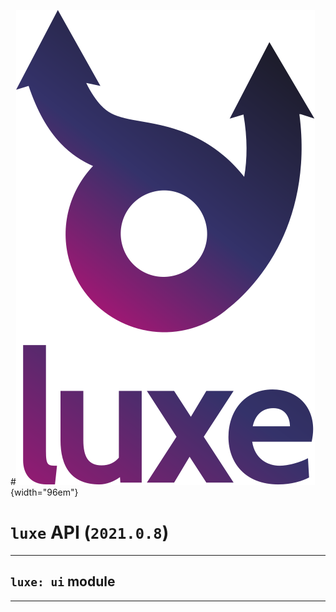 #![](../images/luxe-dark.svg){width="96em"}

# `luxe` API (`2021.0.8`)  


---

## `luxe: ui` module


---

